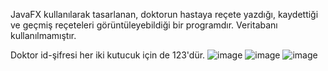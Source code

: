 JavaFX kullanılarak tasarlanan, doktorun hastaya reçete yazdığı, kaydettiği ve geçmiş reçeteleri görüntüleyebildiği bir programdır.
Veritabanı kullanılmamıştır.

Doktor id-şifresi her iki kutucuk için de 123'dür.
![image](https://github.com/yegekucuk/BLM2005-term-project/assets/99672103/caae1daf-b287-42b2-aaae-9bb2e622ee8a)
![image](https://github.com/yegekucuk/BLM2005-term-project/assets/99672103/213799ac-2faf-4715-83b9-a696703d8b18)
![image](https://github.com/yegekucuk/BLM2005-term-project/assets/99672103/ecf9f536-97da-4368-824d-336a78bfd7ca)
